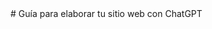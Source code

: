 <div class="section1" background-color: black; color:#FF0000;>
  # Guía para elaborar tu sitio web con ChatGPT    
</div>

<!--div class="section2">
   ## Intorducción

  "La creación de un sitio web puede representar un desafío en la actualidad, dado que se considera que todos necesitarán la capacidad de construir y presentarse   a través de uno. Afortunadamente, existen herramientas que facilitan la elaboración de sitios web sin la necesidad de conocimientos en programación. No           obstante, también es recomendable comprender lo que sucede detrás de escena para tener un mejor entendimiento y la posibilidad de replicarlo.

  Una excelente herramienta para generar nuestro sitio web y profundizar en nuestro aprendizaje a medida que la utilizamos es la inteligencia artificial, en        particular ChatGPT. Todo se basa en formular las preguntas adecuadas para lograrlo de manera efectiva."

</div>

<div class="section3">
    ## Para publicar tu sitio web si eres principiante.

  Utiliza los siguiente prompts. 

   - Como puedo publicar mi pagina Web de forma facil, si aun no tengo conocimiento. 
   - Como puedo publicar mi página web hecha con HTML de forma facil.
   - Como puedo publicar mi página web hecha en Markdown de forma facil.

</div>

<div class="section4">
    ### Para ideas de creación de tu sitio web.

  A continuación te describo los pasos o prompts a seguir para la elbarocación de tu sitio web. 

  Para desarrollar un sitio web, generalmente se cuenta con una noción de la temática que se quiere abordar. Sin embargo, en el caso de carecer de una idea         clara, siempre puedes recurrir a ChatGPT para obtener recomendaciones, con el siguiente prompt:
</div>

<div class="section5">
    
  ### **Paso 1**

  Que temás me recomiendas para hacer mi primera página web. 

  En este caso tomaremos como ejemplo la elaboración de tu portafolio personal. 

</div>

<div class="section6">
    ### **Paso 2**

  Una vez que tengas clara tu idea, el siguiente paso es consultar qué información se recomienda incluir. Como referencia, puedes utilizar el siguiente prompt:

   **"¿Qué información consideras importante incluir en mi Portafolio Personal?"**
</div>


<div class="section7">
    ### **Paso 3**

   ¿Qué titulo le puedo poner a mi portafolio personal?

</div>

<div class="section8">
    ### **Paso 4**

   ¿Como puedo hacer una breve presentación sobre mí y lo que hago en mi portafolio personal?

   **Nota**: En este paso, ten en cuenta que la IA solo puede proporcionarte una guía sobre qué incluir en tu presentación personal, ya que no te conoce tan         bien como tú mismo. Sin embargo, puedes pedirle que te ayude a mejorar la descripción, en el siguiente paso; te explicaré cómo hacerlo.

</div>

<div class="section9">
    ### **Paso 5**

  Una vez que ya tengas tu presentación sobre tí puedes pedirle que la mejore con el siguiente prompt:

  Eres reclutador y me estas ayudando a mejorar mi presntación para mi portafolio personal. Espera a que escribe mi presentación. Antes de empezar presentate y     explica lo que tienes que hacer. 

  **Nota** Puede agregarle más contexto a este prompt dependiendo de tu perfil, del puesto que quieras conseguir. Ejemplo: Community Manager, Analista de           sistemas, Programador Backend, Maquetador, etc.

</div>

<div class="section10">
    ### **Paso 6**

  Cuando cuentes con la descripción mejorada, estaremos preparados para exportar la información a un lenguaje de desarrollo web. 
  Con el siguiente prompt:
    - Pasa el texto anterior en formato HTML 
    - **Alternativamente:** Pasa el texto anterior en formato Markdown.  

   **Nota:** Yo prefiero en Markdown por la constubre pero tu puedes usar el que quieras. 
</div>

<div class="section11">
    ### **Paso 7**

   Para darle un aspecto más atractivo y evitar que todo se vea en blanco y negro, te recomiendo utilizar el siguiente pormpt:

   ¿Podrías proporcionarme el código CSS para el código anterior?

   Después preguntale, ¿en qué etiqueta HTML puedo insertar este CSS?

</div>

<div class="section12">
    ### **Paso 8**

   Nuestra siguiente preguante. ¿Como Cambiar el color de fondo de las secciones?
</div>

<div class="section13">
    ### **Paso 9**

   Si deseas incorporar imágenes, a continuación, ejecuta la siguiente solicitud:

   ¿Cuáles son algunos sitios web donde puedo obtener imágenes de forma gratuita?

   Además, es posible emplear técnicas de Meta Ingeniería de Prompts para generar imágenes mediante inteligencia artificial de Text-to-Image.

   Para obtener información adicional, por favor, consulta la página mencionada.

   [Meta Ingenieria de Prompts](https://freddy875.github.io/TrentSteel/)

   He aquí un ejemplo de aplicar la Meta Ingeneira de prompts. 

   Esta es el prompt que yo cree. 

   _Logotipo de un robot futurista de Star Wars. Con los colores negros y rojos._

   Y este es el prompt que me genero.

   Por supuesto, aquí tienes un prompt mejorado para generar un logotipo de un robot futurista de Star Wars con colores negros y rojos utilizando DALL-E:

   En español:
   "Genera un logotipo que represente un robot futurista en el estilo de Star Wars. El diseño debe ser principalmente de color negro y rojo, con un enfoque en       la elegancia y la tecnología avanzada."

   In English:
   "Generate a logo representing a futuristic robot in the style of Star Wars. The design should primarily feature black and red colors, with an emphasis on         elegance and advanced technology."

   Puedes utilizar este prompt con modelos generativos como DALL-E para obtener una imagen que se ajuste a tu descripción. Si necesitas más detalles o ajustes       específicos, no dudes en decírmelo.

   Lo ejecute en Stable Diffusion y he aquí la imagen que me genero

   ![Stormtrooper.png](Stormtrooper.png "Stormtrooper")

Puedes utilizar este prompt para ayudarte en el diseño de tu sitio web. 

_Eres experto en desarrollo de páginas web atractivas con concimientos de UX. Tu trabajo es darme combinaciones de colores según el color que yo te indique. Me los das en formato Hexadecimal para incluirlo_

Otro prompt para ayudarte en ideas del diseño de tu sitio web ejecutando el siguiente prompt:

Donde puedo mirar referentes web para crear el mio. 

</div>

<div class="section14">
    ### **Paso 10**

Para dar los toques finales a tu sitio web, al visualizarlo, si ves elementos que desees cambiar en cuanto a estilo y tamaño, puedes realizar preguntas más puntuales a ChatGPT, como las siguientes:

Centrar texto o imágenes:

"¿Cómo puedo centrar el texto en mi sitio web?"
"Deseo centrar una imagen en una página web, ¿cuál es la mejor forma de hacerlo?"

Cambiar los colores:

"¿Cómo puedo cambiar el color de fondo de una sección específica de mi sitio web?"
"Quiero ajustar el color del texto en mi encabezado, ¿cuál es la mejor paleta de colores para usar?"

Cambiar el tipo de texto:

"¿Qué fuente de texto recomiendas para un sitio web con un estilo elegante?"
"Necesito cambiar la fuente de texto en mis párrafos, ¿cuál sería una elección legible y moderna?"

Puedes utilizar estas preguntas como punto de partida para obtener asesoramiento específico sobre la apariencia y el estilo de tu sitio web. 

</div>

<div class="section15">
    ## Últimas recomendaciones:

1. La práctica constante es esencial para dominar cualquier herramienta. Cuanto más la uses, más controlarás sus capacidades.

2. No dudes en hacer preguntas. Cuantas más preguntas hagas, más oportunidades tendrás de aprender y descubrir nuevos conocimientos.

3. Es importante que continúes desarrollando tus habilidades tanto en el campo del desarrollo web como en el ámbito de Prompt Engineering. Este enfoque constante en la mejora te beneficiará.

4. A medida que avances, considera la posibilidad de incorporar elementos de JavaScript para añadir interactividad a tus proyectos. Piensa en la creación de elementos dinámicos, e incluso la posibilidad de desarrollar un eCommerce o un videojuego.

Sigue aprendiendo y evolucionando, y tal vez en el futuro, tus próximos pasos involucren la creación de proyectos más complejos e impactantes. ¡El mundo de las posibilidades está abierto!"

</div>

<div class="section16">
    ## Sobre el autor.

<script src="https://platform.linkedin.com/badges/js/profile.js" async defer type="text/javascript"></script>

<div class="badge-base LI-profile-badge" data-locale="es_ES" data-size="large" data-theme="dark" data-type="HORIZONTAL" data-vanity="fernando-sanchez-mejia" data-version="v1"><a class="badge-base__link LI-simple-link" href="https://mx.linkedin.com/in/fernando-sanchez-mejia?trk=profile-badge">Fernando Sanchez Mejia</a></div>

</div>









